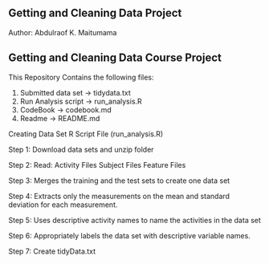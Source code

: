 ## Getting and Cleaning Data Project
Author: Abdulraof K. Maitumama


## Getting and Cleaning Data Course Project

This Repository Contains the following files:

1. Submitted data set -> tidydata.txt
2. Run Analysis script -> run_analysis.R
3. CodeBook -> codebook.md
4. Readme -> README.md

Creating Data Set
R Script File (run_analysis.R)

Step 1: Download data sets and unzip folder

Step 2: Read:
			Activity Files
			Subject Files
			Feature Files
			
Step 3: Merges the training and the test sets to create one data set

Step 4: Extracts only the measurements on the mean and standard deviation for each measurement.

Step 5: Uses descriptive activity names to name the activities in the data set

Step 6: Appropriately labels the data set with descriptive variable names.

Step 7: Create tidyData.txt
